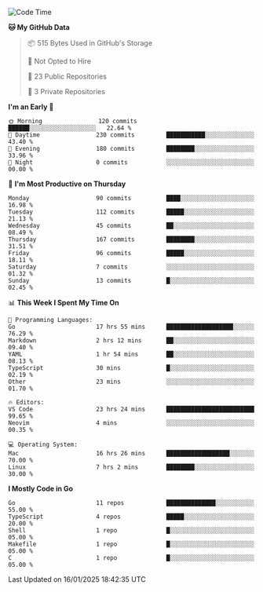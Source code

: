 <!--START_SECTION:waka-->
![Code Time](http://img.shields.io/badge/Code%20Time-1%2C081%20hrs%2044%20mins-blue)

**🐱 My GitHub Data** 

> 📦 515 Bytes Used in GitHub's Storage 
 > 
> 🚫 Not Opted to Hire
 > 
> 📜 23 Public Repositories 
 > 
> 🔑 3 Private Repositories 
 > 
**I'm an Early 🐤** 

```text
🌞 Morning                120 commits         ██████░░░░░░░░░░░░░░░░░░░   22.64 % 
🌆 Daytime                230 commits         ███████████░░░░░░░░░░░░░░   43.40 % 
🌃 Evening                180 commits         ████████░░░░░░░░░░░░░░░░░   33.96 % 
🌙 Night                  0 commits           ░░░░░░░░░░░░░░░░░░░░░░░░░   00.00 % 
```
📅 **I'm Most Productive on Thursday** 

```text
Monday                   90 commits          ████░░░░░░░░░░░░░░░░░░░░░   16.98 % 
Tuesday                  112 commits         █████░░░░░░░░░░░░░░░░░░░░   21.13 % 
Wednesday                45 commits          ██░░░░░░░░░░░░░░░░░░░░░░░   08.49 % 
Thursday                 167 commits         ████████░░░░░░░░░░░░░░░░░   31.51 % 
Friday                   96 commits          █████░░░░░░░░░░░░░░░░░░░░   18.11 % 
Saturday                 7 commits           ░░░░░░░░░░░░░░░░░░░░░░░░░   01.32 % 
Sunday                   13 commits          █░░░░░░░░░░░░░░░░░░░░░░░░   02.45 % 
```


📊 **This Week I Spent My Time On** 

```text
💬 Programming Languages: 
Go                       17 hrs 55 mins      ███████████████████░░░░░░   76.29 % 
Markdown                 2 hrs 12 mins       ██░░░░░░░░░░░░░░░░░░░░░░░   09.40 % 
YAML                     1 hr 54 mins        ██░░░░░░░░░░░░░░░░░░░░░░░   08.13 % 
TypeScript               30 mins             █░░░░░░░░░░░░░░░░░░░░░░░░   02.19 % 
Other                    23 mins             ░░░░░░░░░░░░░░░░░░░░░░░░░   01.70 % 

🔥 Editors: 
VS Code                  23 hrs 24 mins      █████████████████████████   99.65 % 
Neovim                   4 mins              ░░░░░░░░░░░░░░░░░░░░░░░░░   00.35 % 

💻 Operating System: 
Mac                      16 hrs 26 mins      ██████████████████░░░░░░░   70.00 % 
Linux                    7 hrs 2 mins        ████████░░░░░░░░░░░░░░░░░   30.00 % 
```

**I Mostly Code in Go** 

```text
Go                       11 repos            ██████████████░░░░░░░░░░░   55.00 % 
TypeScript               4 repos             █████░░░░░░░░░░░░░░░░░░░░   20.00 % 
Shell                    1 repo              █░░░░░░░░░░░░░░░░░░░░░░░░   05.00 % 
Makefile                 1 repo              █░░░░░░░░░░░░░░░░░░░░░░░░   05.00 % 
C                        1 repo              █░░░░░░░░░░░░░░░░░░░░░░░░   05.00 % 
```




 Last Updated on 16/01/2025 18:42:35 UTC
<!--END_SECTION:waka-->
